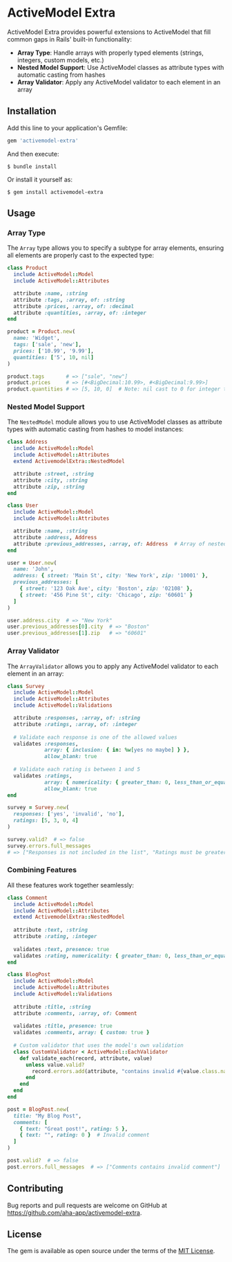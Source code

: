 # ActiveModel Extra

ActiveModel Extra provides powerful extensions to ActiveModel that fill common gaps in Rails' built-in functionality:

- **Array Type**: Handle arrays with properly typed elements (strings, integers, custom models, etc.)
- **Nested Model Support**: Use ActiveModel classes as attribute types with automatic casting from hashes
- **Array Validator**: Apply any ActiveModel validator to each element in an array

## Installation

Add this line to your application's Gemfile:

```ruby
gem 'activemodel-extra'
```

And then execute:

```
$ bundle install
```

Or install it yourself as:

```
$ gem install activemodel-extra
```

## Usage

### Array Type

The `Array` type allows you to specify a subtype for array elements, ensuring all elements are properly cast to the expected type:

```ruby
class Product
  include ActiveModel::Model
  include ActiveModel::Attributes

  attribute :name, :string
  attribute :tags, :array, of: :string
  attribute :prices, :array, of: :decimal
  attribute :quantities, :array, of: :integer
end

product = Product.new(
  name: 'Widget', 
  tags: ['sale', 'new'], 
  prices: ['10.99', '9.99'],
  quantities: ['5', 10, nil]
)

product.tags       # => ["sale", "new"]
product.prices     # => [#<BigDecimal:10.99>, #<BigDecimal:9.99>]
product.quantities # => [5, 10, 0]  # Note: nil cast to 0 for integer type
```

### Nested Model Support

The `NestedModel` module allows you to use ActiveModel classes as attribute types with automatic casting from hashes to model instances:

```ruby
class Address
  include ActiveModel::Model
  include ActiveModel::Attributes
  extend ActivemodelExtra::NestedModel

  attribute :street, :string
  attribute :city, :string
  attribute :zip, :string
end

class User
  include ActiveModel::Model
  include ActiveModel::Attributes

  attribute :name, :string
  attribute :address, Address
  attribute :previous_addresses, :array, of: Address  # Array of nested models!
end

user = User.new(
  name: 'John', 
  address: { street: 'Main St', city: 'New York', zip: '10001' },
  previous_addresses: [
    { street: '123 Oak Ave', city: 'Boston', zip: '02108' },
    { street: '456 Pine St', city: 'Chicago', zip: '60601' }
  ]
)

user.address.city  # => "New York"
user.previous_addresses[0].city  # => "Boston"
user.previous_addresses[1].zip   # => "60601"
```

### Array Validator

The `ArrayValidator` allows you to apply any ActiveModel validator to each element in an array:

```ruby
class Survey
  include ActiveModel::Model
  include ActiveModel::Attributes
  include ActiveModel::Validations

  attribute :responses, :array, of: :string
  attribute :ratings, :array, of: :integer
  
  # Validate each response is one of the allowed values
  validates :responses, 
            array: { inclusion: { in: %w[yes no maybe] } }, 
            allow_blank: true
            
  # Validate each rating is between 1 and 5
  validates :ratings,
            array: { numericality: { greater_than: 0, less_than_or_equal_to: 5 } },
            allow_blank: true
end

survey = Survey.new(
  responses: ['yes', 'invalid', 'no'],
  ratings: [5, 3, 0, 4]
)

survey.valid?  # => false
survey.errors.full_messages  
# => ["Responses is not included in the list", "Ratings must be greater than 0"]
```

### Combining Features

All these features work together seamlessly:

```ruby
class Comment
  include ActiveModel::Model
  include ActiveModel::Attributes
  extend ActivemodelExtra::NestedModel
  
  attribute :text, :string
  attribute :rating, :integer
  
  validates :text, presence: true
  validates :rating, numericality: { greater_than: 0, less_than_or_equal_to: 5 }
end

class BlogPost
  include ActiveModel::Model
  include ActiveModel::Attributes
  include ActiveModel::Validations
  
  attribute :title, :string
  attribute :comments, :array, of: Comment
  
  validates :title, presence: true
  validates :comments, array: { custom: true }
  
  # Custom validator that uses the model's own validation
  class CustomValidator < ActiveModel::EachValidator
    def validate_each(record, attribute, value)
      unless value.valid?
        record.errors.add(attribute, "contains invalid #{value.class.name.downcase}")
      end
    end
  end
end

post = BlogPost.new(
  title: "My Blog Post",
  comments: [
    { text: "Great post!", rating: 5 },
    { text: "", rating: 0 }  # Invalid comment
  ]
)

post.valid?  # => false
post.errors.full_messages  # => ["Comments contains invalid comment"]
```

## Contributing

Bug reports and pull requests are welcome on GitHub at https://github.com/aha-app/activemodel-extra.

## License

The gem is available as open source under the terms of the [MIT License](https://opensource.org/licenses/MIT).
